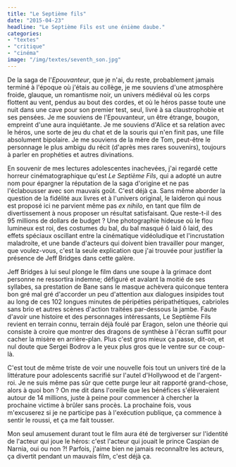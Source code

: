 ```yaml
---
title: "Le Septième fils"
date: "2015-04-23"
headline: "Le Septième Fils est une énième daube."
categories:
- "textes"
- "critique"
- "cinéma"
image: "/img/textes/seventh_son.jpg"
---
```


<script>
  import AlerteVieux from '$lib/components/AlerteVieux.svelte'
</script>

<AlerteVieux/>

De la saga de l'_Epouvanteur_, que je n'ai, du reste, probablement jamais terminé à l'époque où j'étais au collège, je me souviens d'une atmosphère froide, glauque, un romantisme noir, un univers médiéval où les corps flottent au vent, pendus au bout des cordes, et où le héros passe toute une nuit dans une cave pour son premier test, seul, livré à sa claustrophobie et ses pensées. Je me souviens de l'Epouvanteur, un être étrange, bougon, empreint d'une aura inquiétante. Je me souviens d'Alice et sa relation avec le héros, une sorte de jeu du chat et de la souris qui n'en finit pas, une fille absolument bipolaire. Je me souviens de la mère de Tom, peut-être le personnage le plus ambigu du récit (d'après mes rares souvenirs), toujours à parler en prophéties et autres divinations.

En souvenir de mes lectures adolescentes inachevées, j'ai regardé cette horreur cinématographique qu'est _Le Septième Fils_, qui a adopté un autre nom pour épargner la réputation de la saga d'origine et ne pas l'éclabousser avec son mauvais goût. C'est déjà ça. Sans même aborder la question de la fidélité aux livres et à l'univers original, le laideron qui nous est proposé ici ne parvient même pas _ex nihilo_, en tant que film de divertissement à nous proposer un résultat satisfaisant. Que reste-t-il des 95 millions de dollars de budget ? Une photographie hideuse où le flou lumineux est roi, des costumes du bal, du bal masqué ô laid ô laid, des effets spéciaux oscillant entre la cinématique vidéoludique et l'incrustation maladroite, et une bande d'acteurs qui doivent bien travailler pour manger, que voulez-vous, c'est la seule explication que j'ai trouvée pour justifier la présence de Jeff Bridges dans cette galère.

Jeff Bridges à lui seul plonge le film dans une soupe à la grimace dont personne ne ressortira indemne; défiguré et avalant la moitié de ses syllabes, sa prestation de Bane sans le masque achèvera quiconque tentera bon gré mal gré d'accorder un peu d'attention aux dialogues insipides tout au long de ces 102 longues minutes de péripéties péripathétiques, cabrioles sans brio et autres scènes d'action traitées par-dessous la jambe. Faute d'avoir une histoire et des personnages intéressants, Le Septième Fils revient en terrain connu, terrain déjà foulé par Eragon, selon une théorie qui consiste à croire que montrer des dragons de synthèse à l'écran suffit pour cacher la misère en arrière-plan. Plus c'est gros mieux ça passe, dit-on, et nul doute que Sergei Bodrov a le yeux plus gros que le ventre sur ce coup-là.

C'est tout de même triste de voir une nouvelle fois tout un univers tiré de la littérature pour adolescents sacrifié sur l'autel d'Hollywood et de l'argent-roi. Je ne suis même pas sûr que cette purge leur ait rapporté grand-chose, alors à quoi bon ? On me dit dans l'oreille que les bénéfices s'élèveraient autour de 14 millions, juste à peine pour commencer à chercher la prochaine victime à brûler sans procès. La prochaine fois, vous m'excuserez si je ne participe pas à l'exécution publique, ça commence à sentir le roussi, et ça me fait tousser.

Mon seul amusement durant tout le film aura été de tergiverser sur l'identité de l'acteur qui joue le héros: c'est l'acteur qui jouait le prince Caspian de Narnia, oui ou non ?! Parfois, j'aime bien ne jamais reconnaître les acteurs, ça divertit pendant un mauvais film, c'est déjà ça.